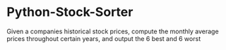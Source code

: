 # Python-Stock-Sorter
Given a companies historical stock prices, compute the monthly average prices throughout certain years, and output the 6 best and 6 worst
